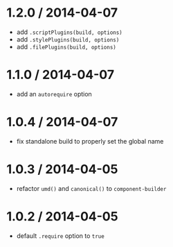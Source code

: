 
1.2.0 / 2014-04-07
==================

* add `.scriptPlugins(build, options)`
* add `.stylePlugins(build, options)`
* add `.filePlugins(build, options)`

1.1.0 / 2014-04-07
==================

* add an `autorequire` option

1.0.4 / 2014-04-07
==================

* fix standalone build to properly set the global name

1.0.3 / 2014-04-05
==================

* refactor `umd()` and `canonical()` to `component-builder`

1.0.2 / 2014-04-05
==================

* default `.require` option to `true`
